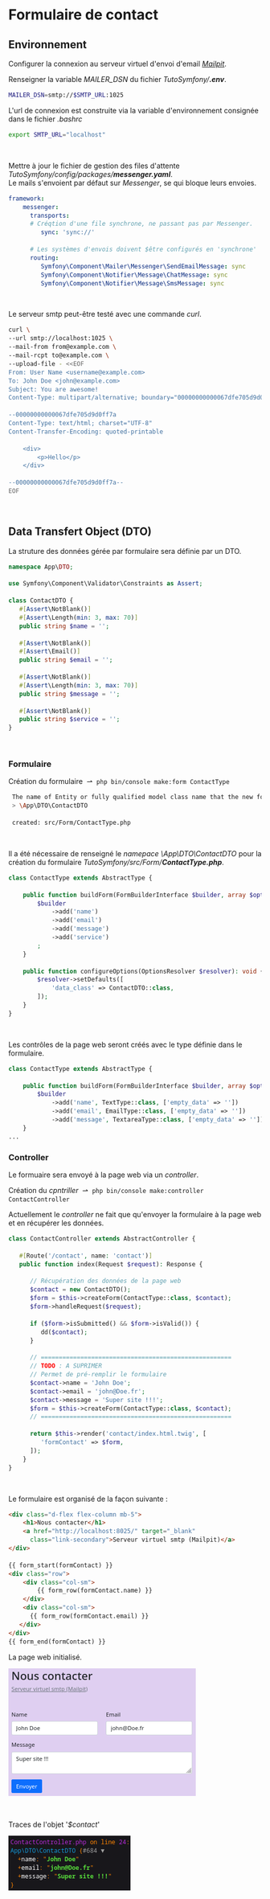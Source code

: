 # Formulaire de contact


## Environnement


Configurer la connexion au serveur virtuel d'envoi d'email [*Mailpit*](http://localhost:8025/).


Renseigner la variable *MAILER_DSN* du fichier *TutoSymfony/**.env***.

```bash
MAILER_DSN=smtp://$SMTP_URL:1025
```

L'url de connexion est construite via la variable d'environnement consignée dans le fichier *.bashrc*

```bash
export SMTP_URL="localhost"
```

<br>

Mettre à jour le fichier de gestion des files d'attente  *TutoSymfony/config/packages/**messenger.yaml***.<br>
Le mails s'envoient par défaut sur *Messenger*, se qui bloque leurs envoies.

```yaml
framework:
    messenger:
      transports:
      # Créqtion d'une file synchrone, ne passant pas par Messenger.
         sync: 'sync://'

      # Les systèmes d'envois doivent $être configurés en 'synchrone'
      routing:
         Symfony\Component\Mailer\Messenger\SendEmailMessage: sync
         Symfony\Component\Notifier\Message\ChatMessage: sync
         Symfony\Component\Notifier\Message\SmsMessage: sync
```


<br>

Le serveur smtp peut-être testé avec une commande *curl*.

```bash
curl \
--url smtp://localhost:1025 \
--mail-from from@example.com \
--mail-rcpt to@example.com \
--upload-file - <<EOF
From: User Name <username@example.com>
To: John Doe <john@example.com>
Subject: You are awesome!
Content-Type: multipart/alternative; boundary="00000000000067dfe705d9d0ff7a"

--00000000000067dfe705d9d0ff7a
Content-Type: text/html; charset="UTF-8"
Content-Transfer-Encoding: quoted-printable

    <div>
        <p>Hello</p>
    </div>

--00000000000067dfe705d9d0ff7a--
EOF
```

<br>

## Data Transfert Object (DTO)

La struture des données gérée par formulaire sera définie par un DTO.

```php
namespace App\DTO;

use Symfony\Component\Validator\Constraints as Assert;

class ContactDTO {
   #[Assert\NotBlank()]
   #[Assert\Length(min: 3, max: 70)]
   public string $name = '';

   #[Assert\NotBlank()]
   #[Assert\Email()]
   public string $email = '';

   #[Assert\NotBlank()]
   #[Assert\Length(min: 3, max: 70)]
   public string $message = '';

   #[Assert\NotBlank()]
   public string $service = '';
}
```

<br>

### Formulaire

Création du formulaire &nbsp;&#8640;&nbsp; `php bin/console make:form ContactType`

```bash
 The name of Entity or fully qualified model class name that the new form will be bound to (empty for none):
 > \App\DTO\ContactDTO

 created: src/Form/ContactType.php
```

<br>

Il a été nécessaire de renseigné le *namepace* *\App\DTO\ContactDTO* pour la création du formulaire *TutoSymfony/src/Form/**ContactType.php***.

```php
class ContactType extends AbstractType {

    public function buildForm(FormBuilderInterface $builder, array $options): void {
        $builder
            ->add('name')
            ->add('email')
            ->add('message')
            ->add('service')
        ;
    }

    public function configureOptions(OptionsResolver $resolver): void {
        $resolver->setDefaults([
            'data_class' => ContactDTO::class,
        ]);
    }
}
```

<br>

Les contrôles de la page web seront créés avec le type définie dans le formulaire.

```php
class ContactType extends AbstractType {

    public function buildForm(FormBuilderInterface $builder, array $options): void {
        $builder
            ->add('name', TextType::class, ['empty_data' => ''])
            ->add('email', EmailType::class, ['empty_data' => ''])
            ->add('message', TextareaType::class, ['empty_data' => '']);
    }
...
```

### Controller

Le formuaire sera envoyé à la page web via un *controller*.

Création du *cpntriller* &nbsp;&#8640;&nbsp; `php bin/console make:controller ContactController`

Actuellement le *controller* ne fait que qu'envoyer la formulaire à la page web
et en récupérer les données.

```php
class ContactController extends AbstractController {

   #[Route('/contact', name: 'contact')]
   public function index(Request $request): Response {

      // Récupération des données de la page web
      $contact = new ContactDTO();
      $form = $this->createForm(ContactType::class, $contact);
      $form->handleRequest($request);

      if ($form->isSubmitted() && $form->isValid()) {
         dd($contact);
      }

      // =====================================================
      // TODO : A SUPRIMER
      // Permet de pré-remplir le formulaire
      $contact->name = 'John Doe';
      $contact->email = 'john@Doe.fr';
      $contact->message = 'Super site !!!';
      $form = $this->createForm(ContactType::class, $contact);
      // =====================================================

      return $this->render('contact/index.html.twig', [
         'formContact' => $form,
      ]);
    }
}
```

<br>

Le formulaire est organisé de la façon suivante :

```html
<div class="d-flex flex-column mb-5">
	<h1>Nous contacter</h1>
	<a href="http://localhost:8025/" target="_blank" 
      class="link-secondary">Serveur virtuel smtp (Mailpit)</a>
</div>

{{ form_start(formContact) }}
<div class="row">
	<div class="col-sm">
		{{ form_row(formContact.name) }}
	</div>
	<div class="col-sm">
      {{ form_row(formContact.email) }}
   </div>
</div>
{{ form_end(formContact) }}
```

La page web initialisé.

![29](pic/29.png)

<br>

Traces de l'objet '*$contact*'

![30](pic/30.png)
